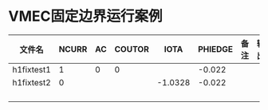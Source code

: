 # VMEC固定边界运行案例

| 文件名     | NCURR | AC   | COUTOR | IOTA    | PHIEDGE | 备注 | 输出 | ip/A | iota    |
| ---------- | ----- | ---- | ------ | ------- | ------- | ---- | ---- | ---- | ------- |
| h1fixtest1 | 1     | 0    | 0      |         | -0.022  |      |      | 0    | -1.2819 |
| h1fixtest2 | 0     |      |        | -1.0328 | -0.022  |      |      | 6405 |         |
|            |       |      |        |         |         |      |      |      |         |
|            |       |      |        |         |         |      |      |      |         |
|            |       |      |        |         |         |      |      |      |         |
|            |       |      |        |         |         |      |      |      |         |



